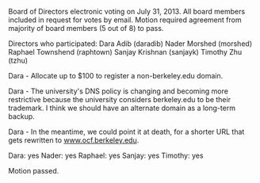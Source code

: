 Board of Directors electronic voting on July 31, 2013.
All board members included in request for votes by email. Motion
required agreement from majority of board members (5 out of 8) to
pass.

Directors who participated:
Dara Adib (daradib)
Nader Morshed (morshed)
Raphael Townshend (raphtown)
Sanjay Krishnan (sanjayk)
Timothy Zhu (tzhu)

Dara - Allocate up to $100 to register a non-berkeley.edu domain.

Dara - The university's DNS policy is changing and becoming more
restrictive because the university considers berkeley.edu to be
their trademark. I think we should have an alternate domain as a
long-term backup.

Dara - In the meantime, we could point it at death, for a shorter
URL that gets rewritten to www.ocf.berkeley.edu.

Dara: yes
Nader: yes
Raphael: yes
Sanjay: yes
Timothy: yes

Motion passed.

